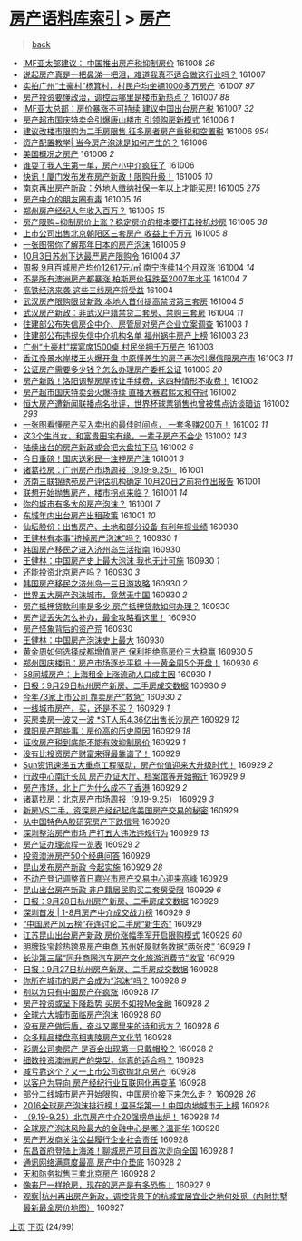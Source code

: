 [房产语料库索引](../../README.md)  > [房产](房产.md)
====
> [back](../README.md)

- [IMF亚太部建议： 中国推出房产税抑制房价](http://jkwz.applinzi.com/ittc/6886560344482251780.html#IMF%E4%BA%9A%E5%A4%AA%E9%83%A8%E5%BB%BA%E8%AE%AE%EF%BC%9A+%E4%B8%AD%E5%9B%BD%E6%8E%A8%E5%87%BA%E6%88%BF%E4%BA%A7%E7%A8%8E%E6%8A%91%E5%88%B6%E6%88%BF%E4%BB%B7) 161008 *26* 
- [说起房产真是一把鼻涕一把泪，难道我真不适合做这行业吗？](http://jkwz.applinzi.com/ittc/6886396043721180165.html#%E8%AF%B4%E8%B5%B7%E6%88%BF%E4%BA%A7%E7%9C%9F%E6%98%AF%E4%B8%80%E6%8A%8A%E9%BC%BB%E6%B6%95%E4%B8%80%E6%8A%8A%E6%B3%AA%EF%BC%8C%E9%9A%BE%E9%81%93%E6%88%91%E7%9C%9F%E4%B8%8D%E9%80%82%E5%90%88%E5%81%9A%E8%BF%99%E8%A1%8C%E4%B8%9A%E5%90%97%EF%BC%9F) 161007  
- [实拍广州“土豪村”杨箕村，村民户均坐拥1000多万房产](http://jkwz.applinzi.com/ittc/6886297867207050244.html#%E5%AE%9E%E6%8B%8D%E5%B9%BF%E5%B7%9E%E2%80%9C%E5%9C%9F%E8%B1%AA%E6%9D%91%E2%80%9D%E6%9D%A8%E7%AE%95%E6%9D%91%EF%BC%8C%E6%9D%91%E6%B0%91%E6%88%B7%E5%9D%87%E5%9D%90%E6%8B%A51000%E5%A4%9A%E4%B8%87%E6%88%BF%E4%BA%A7) 161007 *97* 
- [房产投资要懂政治，调控后哪里是楼市新热点？](http://jkwz.applinzi.com/ittc/6886175029238170628.html#%E6%88%BF%E4%BA%A7%E6%8A%95%E8%B5%84%E8%A6%81%E6%87%82%E6%94%BF%E6%B2%BB%EF%BC%8C%E8%B0%83%E6%8E%A7%E5%90%8E%E5%93%AA%E9%87%8C%E6%98%AF%E6%A5%BC%E5%B8%82%E6%96%B0%E7%83%AD%E7%82%B9%EF%BC%9F) 161007 *88* 
- [IMF亚太总部：房价暴涨不可持续 建议中国出台房产税](http://jkwz.applinzi.com/ittc/6886184167494124549.html#IMF%E4%BA%9A%E5%A4%AA%E6%80%BB%E9%83%A8%EF%BC%9A%E6%88%BF%E4%BB%B7%E6%9A%B4%E6%B6%A8%E4%B8%8D%E5%8F%AF%E6%8C%81%E7%BB%AD+%E5%BB%BA%E8%AE%AE%E4%B8%AD%E5%9B%BD%E5%87%BA%E5%8F%B0%E6%88%BF%E4%BA%A7%E7%A8%8E) 161007 *32* 
- [房产超市国庆特卖会引爆唐山楼市 引领购房新模式](http://jkwz.applinzi.com/ittc/6886025988613342213.html#%E6%88%BF%E4%BA%A7%E8%B6%85%E5%B8%82%E5%9B%BD%E5%BA%86%E7%89%B9%E5%8D%96%E4%BC%9A%E5%BC%95%E7%88%86%E5%94%90%E5%B1%B1%E6%A5%BC%E5%B8%82+%E5%BC%95%E9%A2%86%E8%B4%AD%E6%88%BF%E6%96%B0%E6%A8%A1%E5%BC%8F) 161006 *1* 
- [建议改楼市限购为二手房限售  征多房者房产重税和空置税](http://jkwz.applinzi.com/ittc/6885919353140151301.html#%E5%BB%BA%E8%AE%AE%E6%94%B9%E6%A5%BC%E5%B8%82%E9%99%90%E8%B4%AD%E4%B8%BA%E4%BA%8C%E6%89%8B%E6%88%BF%E9%99%90%E5%94%AE++%E5%BE%81%E5%A4%9A%E6%88%BF%E8%80%85%E6%88%BF%E4%BA%A7%E9%87%8D%E7%A8%8E%E5%92%8C%E7%A9%BA%E7%BD%AE%E7%A8%8E) 161006 *954* 
- [资产配置教学| 当今房产泡沫是如何产生的？](http://jkwz.applinzi.com/ittc/6885828968694940676.html#%E8%B5%84%E4%BA%A7%E9%85%8D%E7%BD%AE%E6%95%99%E5%AD%A6%7C+%E5%BD%93%E4%BB%8A%E6%88%BF%E4%BA%A7%E6%B3%A1%E6%B2%AB%E6%98%AF%E5%A6%82%E4%BD%95%E4%BA%A7%E7%94%9F%E7%9A%84%EF%BC%9F) 161006  
- [美国概况之房产](http://jkwz.applinzi.com/ittc/6885822398795875332.html#%E7%BE%8E%E5%9B%BD%E6%A6%82%E5%86%B5%E4%B9%8B%E6%88%BF%E4%BA%A7) 161006 *2* 
- [谁耍了我人生第一单，房产小中介疯狂了](http://jkwz.applinzi.com/ittc/6885788857743705093.html#%E8%B0%81%E8%80%8D%E4%BA%86%E6%88%91%E4%BA%BA%E7%94%9F%E7%AC%AC%E4%B8%80%E5%8D%95%EF%BC%8C%E6%88%BF%E4%BA%A7%E5%B0%8F%E4%B8%AD%E4%BB%8B%E7%96%AF%E7%8B%82%E4%BA%86) 161006  
- [快讯！厦门发布发布房产新政！限购升级！](http://jkwz.applinzi.com/ittc/6885618966419997700.html#%E5%BF%AB%E8%AE%AF%EF%BC%81%E5%8E%A6%E9%97%A8%E5%8F%91%E5%B8%83%E5%8F%91%E5%B8%83%E6%88%BF%E4%BA%A7%E6%96%B0%E6%94%BF%EF%BC%81%E9%99%90%E8%B4%AD%E5%8D%87%E7%BA%A7%EF%BC%81) 161005 *10* 
- [南京再出房产新政：外地人缴纳社保一年以上才能买房!](http://jkwz.applinzi.com/ittc/6885592911294497796.html#%E5%8D%97%E4%BA%AC%E5%86%8D%E5%87%BA%E6%88%BF%E4%BA%A7%E6%96%B0%E6%94%BF%EF%BC%9A%E5%A4%96%E5%9C%B0%E4%BA%BA%E7%BC%B4%E7%BA%B3%E7%A4%BE%E4%BF%9D%E4%B8%80%E5%B9%B4%E4%BB%A5%E4%B8%8A%E6%89%8D%E8%83%BD%E4%B9%B0%E6%88%BF%21) 161005 *275* 
- [房产中介的朋友圈有毒](http://jkwz.applinzi.com/ittc/6885554056747025412.html#%E6%88%BF%E4%BA%A7%E4%B8%AD%E4%BB%8B%E7%9A%84%E6%9C%8B%E5%8F%8B%E5%9C%88%E6%9C%89%E6%AF%92) 161005 *16* 
- [郑州房产经纪人年收入百万？](http://jkwz.applinzi.com/ittc/6885551247423177732.html#%E9%83%91%E5%B7%9E%E6%88%BF%E4%BA%A7%E7%BB%8F%E7%BA%AA%E4%BA%BA%E5%B9%B4%E6%94%B6%E5%85%A5%E7%99%BE%E4%B8%87%EF%BC%9F) 161005 *15* 
- [房产限购=抑制房价上涨？稳定房价的根本要打击投机炒房](http://jkwz.applinzi.com/ittc/6885480806264341509.html#%E6%88%BF%E4%BA%A7%E9%99%90%E8%B4%AD%3D%E6%8A%91%E5%88%B6%E6%88%BF%E4%BB%B7%E4%B8%8A%E6%B6%A8%EF%BC%9F%E7%A8%B3%E5%AE%9A%E6%88%BF%E4%BB%B7%E7%9A%84%E6%A0%B9%E6%9C%AC%E8%A6%81%E6%89%93%E5%87%BB%E6%8A%95%E6%9C%BA%E7%82%92%E6%88%BF) 161005 *38* 
- [上市公司出售北京朝阳区三套房产 收益上千万元](http://jkwz.applinzi.com/ittc/6885449619466617861.html#%E4%B8%8A%E5%B8%82%E5%85%AC%E5%8F%B8%E5%87%BA%E5%94%AE%E5%8C%97%E4%BA%AC%E6%9C%9D%E9%98%B3%E5%8C%BA%E4%B8%89%E5%A5%97%E6%88%BF%E4%BA%A7+%E6%94%B6%E7%9B%8A%E4%B8%8A%E5%8D%83%E4%B8%87%E5%85%83) 161005 *8* 
- [一张图带你了解那年日本的房产泡沫](http://jkwz.applinzi.com/ittc/6885416958261986309.html#%E4%B8%80%E5%BC%A0%E5%9B%BE%E5%B8%A6%E4%BD%A0%E4%BA%86%E8%A7%A3%E9%82%A3%E5%B9%B4%E6%97%A5%E6%9C%AC%E7%9A%84%E6%88%BF%E4%BA%A7%E6%B3%A1%E6%B2%AB) 161005 *9* 
- [10月3日苏州下达最严房产限购令](http://jkwz.applinzi.com/ittc/6885229072593978373.html#10%E6%9C%883%E6%97%A5%E8%8B%8F%E5%B7%9E%E4%B8%8B%E8%BE%BE%E6%9C%80%E4%B8%A5%E6%88%BF%E4%BA%A7%E9%99%90%E8%B4%AD%E4%BB%A4) 161004 *37* 
- [周报 9月百城房产均价12617元/㎡ 南宁连续14个月双涨](http://jkwz.applinzi.com/ittc/6885158680273617924.html#%E5%91%A8%E6%8A%A5+9%E6%9C%88%E7%99%BE%E5%9F%8E%E6%88%BF%E4%BA%A7%E5%9D%87%E4%BB%B712617%E5%85%83%2F%E3%8E%A1+%E5%8D%97%E5%AE%81%E8%BF%9E%E7%BB%AD14%E4%B8%AA%E6%9C%88%E5%8F%8C%E6%B6%A8) 161004 *14* 
- [不是所有澳洲房产都暴涨 柏斯房价狂跌至2007年水平](http://jkwz.applinzi.com/ittc/6885136852046054405.html#%E4%B8%8D%E6%98%AF%E6%89%80%E6%9C%89%E6%BE%B3%E6%B4%B2%E6%88%BF%E4%BA%A7%E9%83%BD%E6%9A%B4%E6%B6%A8+%E6%9F%8F%E6%96%AF%E6%88%BF%E4%BB%B7%E7%8B%82%E8%B7%8C%E8%87%B32007%E5%B9%B4%E6%B0%B4%E5%B9%B3) 161004 *7* 
- [高铁经济来袭 这些三线房产将受益](http://jkwz.applinzi.com/ittc/6885109447684260869.html#%E9%AB%98%E9%93%81%E7%BB%8F%E6%B5%8E%E6%9D%A5%E8%A2%AD+%E8%BF%99%E4%BA%9B%E4%B8%89%E7%BA%BF%E6%88%BF%E4%BA%A7%E5%B0%86%E5%8F%97%E7%9B%8A) 161004  
- [武汉房产限购限贷新政 本地人首付提高禁贷第三套房](http://jkwz.applinzi.com/ittc/6885089504603407364.html#%E6%AD%A6%E6%B1%89%E6%88%BF%E4%BA%A7%E9%99%90%E8%B4%AD%E9%99%90%E8%B4%B7%E6%96%B0%E6%94%BF+%E6%9C%AC%E5%9C%B0%E4%BA%BA%E9%A6%96%E4%BB%98%E6%8F%90%E9%AB%98%E7%A6%81%E8%B4%B7%E7%AC%AC%E4%B8%89%E5%A5%97%E6%88%BF) 161004 *5* 
- [武汉房产新政：非武汉户籍禁贷二套房、禁购三套房](http://jkwz.applinzi.com/ittc/6884975374429062148.html#%E6%AD%A6%E6%B1%89%E6%88%BF%E4%BA%A7%E6%96%B0%E6%94%BF%EF%BC%9A%E9%9D%9E%E6%AD%A6%E6%B1%89%E6%88%B7%E7%B1%8D%E7%A6%81%E8%B4%B7%E4%BA%8C%E5%A5%97%E6%88%BF%E3%80%81%E7%A6%81%E8%B4%AD%E4%B8%89%E5%A5%97%E6%88%BF) 161004 *11* 
- [住建部公布失信房企中介、房管局对房产企业立案调查](http://jkwz.applinzi.com/ittc/6884826285456491525.html#%E4%BD%8F%E5%BB%BA%E9%83%A8%E5%85%AC%E5%B8%83%E5%A4%B1%E4%BF%A1%E6%88%BF%E4%BC%81%E4%B8%AD%E4%BB%8B%E3%80%81%E6%88%BF%E7%AE%A1%E5%B1%80%E5%AF%B9%E6%88%BF%E4%BA%A7%E4%BC%81%E4%B8%9A%E7%AB%8B%E6%A1%88%E8%B0%83%E6%9F%A5) 161003 *1* 
- [住建部公布违规失信中介机构名单 福州蜗牛房产上榜](http://jkwz.applinzi.com/ittc/6884836085993047045.html#%E4%BD%8F%E5%BB%BA%E9%83%A8%E5%85%AC%E5%B8%83%E8%BF%9D%E8%A7%84%E5%A4%B1%E4%BF%A1%E4%B8%AD%E4%BB%8B%E6%9C%BA%E6%9E%84%E5%90%8D%E5%8D%95+%E7%A6%8F%E5%B7%9E%E8%9C%97%E7%89%9B%E6%88%BF%E4%BA%A7%E4%B8%8A%E6%A6%9C) 161003 *23* 
- [广州“土豪村”摆宴席1500桌 村民坐拥千万房产](http://jkwz.applinzi.com/ittc/6884711381076542468.html#%E5%B9%BF%E5%B7%9E%E2%80%9C%E5%9C%9F%E8%B1%AA%E6%9D%91%E2%80%9D%E6%91%86%E5%AE%B4%E5%B8%AD1500%E6%A1%8C+%E6%9D%91%E6%B0%91%E5%9D%90%E6%8B%A5%E5%8D%83%E4%B8%87%E6%88%BF%E4%BA%A7) 161003  
- [香江帝景水岸楼王火爆开盘 中原懂养生的房子再次引爆信阳房产市](http://jkwz.applinzi.com/ittc/6884692993365263365.html#%E9%A6%99%E6%B1%9F%E5%B8%9D%E6%99%AF%E6%B0%B4%E5%B2%B8%E6%A5%BC%E7%8E%8B%E7%81%AB%E7%88%86%E5%BC%80%E7%9B%98+%E4%B8%AD%E5%8E%9F%E6%87%82%E5%85%BB%E7%94%9F%E7%9A%84%E6%88%BF%E5%AD%90%E5%86%8D%E6%AC%A1%E5%BC%95%E7%88%86%E4%BF%A1%E9%98%B3%E6%88%BF%E4%BA%A7%E5%B8%82) 161003 *11* 
- [公证房产需要多少钱？怎么办理房产委托公证](http://jkwz.applinzi.com/ittc/6884644530661360644.html#%E5%85%AC%E8%AF%81%E6%88%BF%E4%BA%A7%E9%9C%80%E8%A6%81%E5%A4%9A%E5%B0%91%E9%92%B1%EF%BC%9F%E6%80%8E%E4%B9%88%E5%8A%9E%E7%90%86%E6%88%BF%E4%BA%A7%E5%A7%94%E6%89%98%E5%85%AC%E8%AF%81) 161003 *20* 
- [房产新政！洛阳调整房屋转让手续费，这四种情形不收费！](http://jkwz.applinzi.com/ittc/6884544756893352965.html#%E6%88%BF%E4%BA%A7%E6%96%B0%E6%94%BF%EF%BC%81%E6%B4%9B%E9%98%B3%E8%B0%83%E6%95%B4%E6%88%BF%E5%B1%8B%E8%BD%AC%E8%AE%A9%E6%89%8B%E7%BB%AD%E8%B4%B9%EF%BC%8C%E8%BF%99%E5%9B%9B%E7%A7%8D%E6%83%85%E5%BD%A2%E4%B8%8D%E6%94%B6%E8%B4%B9%EF%BC%81) 161002  
- [房产超市国庆特卖会火爆持续 直播大赛君熙太和夺冠](http://jkwz.applinzi.com/ittc/6884543062759441413.html#%E6%88%BF%E4%BA%A7%E8%B6%85%E5%B8%82%E5%9B%BD%E5%BA%86%E7%89%B9%E5%8D%96%E4%BC%9A%E7%81%AB%E7%88%86%E6%8C%81%E7%BB%AD+%E7%9B%B4%E6%92%AD%E5%A4%A7%E8%B5%9B%E5%90%9B%E7%86%99%E5%A4%AA%E5%92%8C%E5%A4%BA%E5%86%A0) 161002  
- [恒大房产遭新闻联播点名批评，世界杯球票销售也曾被焦点访谈暗访](http://jkwz.applinzi.com/ittc/6884497768378270725.html#%E6%81%92%E5%A4%A7%E6%88%BF%E4%BA%A7%E9%81%AD%E6%96%B0%E9%97%BB%E8%81%94%E6%92%AD%E7%82%B9%E5%90%8D%E6%89%B9%E8%AF%84%EF%BC%8C%E4%B8%96%E7%95%8C%E6%9D%AF%E7%90%83%E7%A5%A8%E9%94%80%E5%94%AE%E4%B9%9F%E6%9B%BE%E8%A2%AB%E7%84%A6%E7%82%B9%E8%AE%BF%E8%B0%88%E6%9A%97%E8%AE%BF) 161002 *293* 
- [一张图看懂房产买入卖出的最佳时间点， 一套多赚200万！](http://jkwz.applinzi.com/ittc/6884176144701588484.html#%E4%B8%80%E5%BC%A0%E5%9B%BE%E7%9C%8B%E6%87%82%E6%88%BF%E4%BA%A7%E4%B9%B0%E5%85%A5%E5%8D%96%E5%87%BA%E7%9A%84%E6%9C%80%E4%BD%B3%E6%97%B6%E9%97%B4%E7%82%B9%EF%BC%8C+%E4%B8%80%E5%A5%97%E5%A4%9A%E8%B5%9A200%E4%B8%87%EF%BC%81) 161002 *11* 
- [这3个生肖女，和富贵田宅有缘，一辈子房产不会少](http://jkwz.applinzi.com/ittc/6884170274987049989.html#%E8%BF%993%E4%B8%AA%E7%94%9F%E8%82%96%E5%A5%B3%EF%BC%8C%E5%92%8C%E5%AF%8C%E8%B4%B5%E7%94%B0%E5%AE%85%E6%9C%89%E7%BC%98%EF%BC%8C%E4%B8%80%E8%BE%88%E5%AD%90%E6%88%BF%E4%BA%A7%E4%B8%8D%E4%BC%9A%E5%B0%91) 161002 *143* 
- [陆续出台的房产新政或会把大盘拉下马](http://jkwz.applinzi.com/ittc/6884179139510141956.html#%E9%99%86%E7%BB%AD%E5%87%BA%E5%8F%B0%E7%9A%84%E6%88%BF%E4%BA%A7%E6%96%B0%E6%94%BF%E6%88%96%E4%BC%9A%E6%8A%8A%E5%A4%A7%E7%9B%98%E6%8B%89%E4%B8%8B%E9%A9%AC) 161002 *6* 
- [今日重磅！国庆送彩民一注押房产注](http://jkwz.applinzi.com/ittc/6884077553492427780.html#%E4%BB%8A%E6%97%A5%E9%87%8D%E7%A3%85%EF%BC%81%E5%9B%BD%E5%BA%86%E9%80%81%E5%BD%A9%E6%B0%91%E4%B8%80%E6%B3%A8%E6%8A%BC%E6%88%BF%E4%BA%A7%E6%B3%A8) 161001 *3* 
- [诸葛找房：广州房产市场周报（9.19-9.25）](http://jkwz.applinzi.com/ittc/6884074732906873861.html#%E8%AF%B8%E8%91%9B%E6%89%BE%E6%88%BF%EF%BC%9A%E5%B9%BF%E5%B7%9E%E6%88%BF%E4%BA%A7%E5%B8%82%E5%9C%BA%E5%91%A8%E6%8A%A5%EF%BC%889.19-9.25%EF%BC%89) 161001  
- [济南三联锦绣苑房产评估机构确定 10月20日之前将作出报告](http://jkwz.applinzi.com/ittc/6884053664389399557.html#%E6%B5%8E%E5%8D%97%E4%B8%89%E8%81%94%E9%94%A6%E7%BB%A3%E8%8B%91%E6%88%BF%E4%BA%A7%E8%AF%84%E4%BC%B0%E6%9C%BA%E6%9E%84%E7%A1%AE%E5%AE%9A+10%E6%9C%8820%E6%97%A5%E4%B9%8B%E5%89%8D%E5%B0%86%E4%BD%9C%E5%87%BA%E6%8A%A5%E5%91%8A) 161001  
- [联想开始抛售房产，楼市拐点来临？](http://jkwz.applinzi.com/ittc/6883996085659370500.html#%E8%81%94%E6%83%B3%E5%BC%80%E5%A7%8B%E6%8A%9B%E5%94%AE%E6%88%BF%E4%BA%A7%EF%BC%8C%E6%A5%BC%E5%B8%82%E6%8B%90%E7%82%B9%E6%9D%A5%E4%B8%B4%EF%BC%9F) 161001 *14* 
- [你的城市有多大的房产泡沫？](http://jkwz.applinzi.com/ittc/6883938942876910597.html#%E4%BD%A0%E7%9A%84%E5%9F%8E%E5%B8%82%E6%9C%89%E5%A4%9A%E5%A4%A7%E7%9A%84%E6%88%BF%E4%BA%A7%E6%B3%A1%E6%B2%AB%EF%BC%9F) 161001 *7* 
- [东城年内出台房产出租政策](http://jkwz.applinzi.com/ittc/6883830335229395973.html#%E4%B8%9C%E5%9F%8E%E5%B9%B4%E5%86%85%E5%87%BA%E5%8F%B0%E6%88%BF%E4%BA%A7%E5%87%BA%E7%A7%9F%E6%94%BF%E7%AD%96) 161001 *10* 
- [仙坛股份：出售房产、土地和部分设备 有利年报业绩](http://jkwz.applinzi.com/ittc/6883766333929423876.html#%E4%BB%99%E5%9D%9B%E8%82%A1%E4%BB%BD%EF%BC%9A%E5%87%BA%E5%94%AE%E6%88%BF%E4%BA%A7%E3%80%81%E5%9C%9F%E5%9C%B0%E5%92%8C%E9%83%A8%E5%88%86%E8%AE%BE%E5%A4%87+%E6%9C%89%E5%88%A9%E5%B9%B4%E6%8A%A5%E4%B8%9A%E7%BB%A9) 160930  
- [王健林有本事“挤掉房产泡沫”吗？](http://jkwz.applinzi.com/ittc/6883718161442014212.html#%E7%8E%8B%E5%81%A5%E6%9E%97%E6%9C%89%E6%9C%AC%E4%BA%8B%E2%80%9C%E6%8C%A4%E6%8E%89%E6%88%BF%E4%BA%A7%E6%B3%A1%E6%B2%AB%E2%80%9D%E5%90%97%EF%BC%9F) 160930 *1* 
- [韩国房产移民之进入济州岛生活指南](http://jkwz.applinzi.com/ittc/6883705894851838980.html#%E9%9F%A9%E5%9B%BD%E6%88%BF%E4%BA%A7%E7%A7%BB%E6%B0%91%E4%B9%8B%E8%BF%9B%E5%85%A5%E6%B5%8E%E5%B7%9E%E5%B2%9B%E7%94%9F%E6%B4%BB%E6%8C%87%E5%8D%97) 160930  
- [王健林：中国房产史上最大泡沫 我也无计可施](http://jkwz.applinzi.com/ittc/6883705155215688709.html#%E7%8E%8B%E5%81%A5%E6%9E%97%EF%BC%9A%E4%B8%AD%E5%9B%BD%E6%88%BF%E4%BA%A7%E5%8F%B2%E4%B8%8A%E6%9C%80%E5%A4%A7%E6%B3%A1%E6%B2%AB+%E6%88%91%E4%B9%9F%E6%97%A0%E8%AE%A1%E5%8F%AF%E6%96%BD) 160930 *1* 
- [还能投资北京房产吗？](http://jkwz.applinzi.com/ittc/6883701285978637316.html#%E8%BF%98%E8%83%BD%E6%8A%95%E8%B5%84%E5%8C%97%E4%BA%AC%E6%88%BF%E4%BA%A7%E5%90%97%EF%BC%9F) 160930 *3* 
- [韩国房产移民之济州岛一三日游攻略](http://jkwz.applinzi.com/ittc/6883700861724787717.html#%E9%9F%A9%E5%9B%BD%E6%88%BF%E4%BA%A7%E7%A7%BB%E6%B0%91%E4%B9%8B%E6%B5%8E%E5%B7%9E%E5%B2%9B%E4%B8%80%E4%B8%89%E6%97%A5%E6%B8%B8%E6%94%BB%E7%95%A5) 160930 *2* 
- [世界五大房产泡沫城市，竟然无中国](http://jkwz.applinzi.com/ittc/6883647567128167428.html#%E4%B8%96%E7%95%8C%E4%BA%94%E5%A4%A7%E6%88%BF%E4%BA%A7%E6%B3%A1%E6%B2%AB%E5%9F%8E%E5%B8%82%EF%BC%8C%E7%AB%9F%E7%84%B6%E6%97%A0%E4%B8%AD%E5%9B%BD) 160930 *2* 
- [房产抵押贷款利率是多少 房产抵押贷款如何办理？](http://jkwz.applinzi.com/ittc/6883691807346525189.html#%E6%88%BF%E4%BA%A7%E6%8A%B5%E6%8A%BC%E8%B4%B7%E6%AC%BE%E5%88%A9%E7%8E%87%E6%98%AF%E5%A4%9A%E5%B0%91+%E6%88%BF%E4%BA%A7%E6%8A%B5%E6%8A%BC%E8%B4%B7%E6%AC%BE%E5%A6%82%E4%BD%95%E5%8A%9E%E7%90%86%EF%BC%9F) 160930  
- [房产证丢失怎么补办，最全攻略看这里！](http://jkwz.applinzi.com/ittc/6883687116445320197.html#%E6%88%BF%E4%BA%A7%E8%AF%81%E4%B8%A2%E5%A4%B1%E6%80%8E%E4%B9%88%E8%A1%A5%E5%8A%9E%EF%BC%8C%E6%9C%80%E5%85%A8%E6%94%BB%E7%95%A5%E7%9C%8B%E8%BF%99%E9%87%8C%EF%BC%81) 160930  
- [房产怪象背后的资产荒](http://jkwz.applinzi.com/ittc/6883658906751992837.html#%E6%88%BF%E4%BA%A7%E6%80%AA%E8%B1%A1%E8%83%8C%E5%90%8E%E7%9A%84%E8%B5%84%E4%BA%A7%E8%8D%92) 160930  
- [王健林：中国房产泡沫史上最大](http://jkwz.applinzi.com/ittc/6883657199951283204.html#%E7%8E%8B%E5%81%A5%E6%9E%97%EF%BC%9A%E4%B8%AD%E5%9B%BD%E6%88%BF%E4%BA%A7%E6%B3%A1%E6%B2%AB%E5%8F%B2%E4%B8%8A%E6%9C%80%E5%A4%A7) 160930  
- [黄金周如何选择成都增值房产 保利拒绝高房价三大稳赢](http://jkwz.applinzi.com/ittc/6883649035063264261.html#%E9%BB%84%E9%87%91%E5%91%A8%E5%A6%82%E4%BD%95%E9%80%89%E6%8B%A9%E6%88%90%E9%83%BD%E5%A2%9E%E5%80%BC%E6%88%BF%E4%BA%A7+%E4%BF%9D%E5%88%A9%E6%8B%92%E7%BB%9D%E9%AB%98%E6%88%BF%E4%BB%B7%E4%B8%89%E5%A4%A7%E7%A8%B3%E8%B5%A2) 160930 *5* 
- [郑州国庆楼讯：房产市场逐步平稳 十一黄金周5个开盘！](http://jkwz.applinzi.com/ittc/6883624997402182661.html#%E9%83%91%E5%B7%9E%E5%9B%BD%E5%BA%86%E6%A5%BC%E8%AE%AF%EF%BC%9A%E6%88%BF%E4%BA%A7%E5%B8%82%E5%9C%BA%E9%80%90%E6%AD%A5%E5%B9%B3%E7%A8%B3+%E5%8D%81%E4%B8%80%E9%BB%84%E9%87%91%E5%91%A85%E4%B8%AA%E5%BC%80%E7%9B%98%EF%BC%81) 160930 *6* 
- [58同城房产：上海租金上涨流动人口成主因](http://jkwz.applinzi.com/ittc/6883597842957992965.html#58%E5%90%8C%E5%9F%8E%E6%88%BF%E4%BA%A7%EF%BC%9A%E4%B8%8A%E6%B5%B7%E7%A7%9F%E9%87%91%E4%B8%8A%E6%B6%A8%E6%B5%81%E5%8A%A8%E4%BA%BA%E5%8F%A3%E6%88%90%E4%B8%BB%E5%9B%A0) 160930 *1* 
- [日报：9月29日杭州房产新房、二手房成交数据](http://jkwz.applinzi.com/ittc/6883587280098313221.html#%E6%97%A5%E6%8A%A5%EF%BC%9A9%E6%9C%8829%E6%97%A5%E6%9D%AD%E5%B7%9E%E6%88%BF%E4%BA%A7%E6%96%B0%E6%88%BF%E3%80%81%E4%BA%8C%E6%89%8B%E6%88%BF%E6%88%90%E4%BA%A4%E6%95%B0%E6%8D%AE) 160930 *9* 
- [今年73家上市公司 靠卖房产“救急”](http://jkwz.applinzi.com/ittc/6883564789598520324.html#%E4%BB%8A%E5%B9%B473%E5%AE%B6%E4%B8%8A%E5%B8%82%E5%85%AC%E5%8F%B8+%E9%9D%A0%E5%8D%96%E6%88%BF%E4%BA%A7%E2%80%9C%E6%95%91%E6%80%A5%E2%80%9D) 160930 *2* 
- [一线城市房产，买，还是不买？](http://jkwz.applinzi.com/ittc/6883431924290290693.html#%E4%B8%80%E7%BA%BF%E5%9F%8E%E5%B8%82%E6%88%BF%E4%BA%A7%EF%BC%8C%E4%B9%B0%EF%BC%8C%E8%BF%98%E6%98%AF%E4%B8%8D%E4%B9%B0%EF%BC%9F) 160929 *1* 
- [买房卖房一波又一波 *ST人乐4.36亿出售长沙房产](http://jkwz.applinzi.com/ittc/6883386580219200517.html#%E4%B9%B0%E6%88%BF%E5%8D%96%E6%88%BF%E4%B8%80%E6%B3%A2%E5%8F%88%E4%B8%80%E6%B3%A2+%2AST%E4%BA%BA%E4%B9%904.36%E4%BA%BF%E5%87%BA%E5%94%AE%E9%95%BF%E6%B2%99%E6%88%BF%E4%BA%A7) 160929 *12* 
- [濮阳房产那些事：房价高的历史原因](http://jkwz.applinzi.com/ittc/6883383109562663941.html#%E6%BF%AE%E9%98%B3%E6%88%BF%E4%BA%A7%E9%82%A3%E4%BA%9B%E4%BA%8B%EF%BC%9A%E6%88%BF%E4%BB%B7%E9%AB%98%E7%9A%84%E5%8E%86%E5%8F%B2%E5%8E%9F%E5%9B%A0) 160929 *18* 
- [征收房产税到底能不能有效抑制房价](http://jkwz.applinzi.com/ittc/6883372333670073348.html#%E5%BE%81%E6%94%B6%E6%88%BF%E4%BA%A7%E7%A8%8E%E5%88%B0%E5%BA%95%E8%83%BD%E4%B8%8D%E8%83%BD%E6%9C%89%E6%95%88%E6%8A%91%E5%88%B6%E6%88%BF%E4%BB%B7) 160929 *1* 
- [没有比投资房产财富来得最靠谱了！](http://jkwz.applinzi.com/ittc/6883364883030082564.html#%E6%B2%A1%E6%9C%89%E6%AF%94%E6%8A%95%E8%B5%84%E6%88%BF%E4%BA%A7%E8%B4%A2%E5%AF%8C%E6%9D%A5%E5%BE%97%E6%9C%80%E9%9D%A0%E8%B0%B1%E4%BA%86%EF%BC%81) 160929  
- [Sun资讯速递五大重点工程驱动，房产价值迎来大升级时代！](http://jkwz.applinzi.com/ittc/6883358804170769413.html#Sun%E8%B5%84%E8%AE%AF%E9%80%9F%E9%80%92%E4%BA%94%E5%A4%A7%E9%87%8D%E7%82%B9%E5%B7%A5%E7%A8%8B%E9%A9%B1%E5%8A%A8%EF%BC%8C%E6%88%BF%E4%BA%A7%E4%BB%B7%E5%80%BC%E8%BF%8E%E6%9D%A5%E5%A4%A7%E5%8D%87%E7%BA%A7%E6%97%B6%E4%BB%A3%EF%BC%81) 160929 *2* 
- [行政中心南迁长风 房产办证大厅、档案馆等开始搬迁](http://jkwz.applinzi.com/ittc/6883347787856479237.html#%E8%A1%8C%E6%94%BF%E4%B8%AD%E5%BF%83%E5%8D%97%E8%BF%81%E9%95%BF%E9%A3%8E+%E6%88%BF%E4%BA%A7%E5%8A%9E%E8%AF%81%E5%A4%A7%E5%8E%85%E3%80%81%E6%A1%A3%E6%A1%88%E9%A6%86%E7%AD%89%E5%BC%80%E5%A7%8B%E6%90%AC%E8%BF%81) 160929 *9* 
- [房产市场，北上广为什么成不了香港](http://jkwz.applinzi.com/ittc/6883335622088983557.html#%E6%88%BF%E4%BA%A7%E5%B8%82%E5%9C%BA%EF%BC%8C%E5%8C%97%E4%B8%8A%E5%B9%BF%E4%B8%BA%E4%BB%80%E4%B9%88%E6%88%90%E4%B8%8D%E4%BA%86%E9%A6%99%E6%B8%AF) 160929 *2* 
- [诸葛找房：北京房产市场周报（9.19-9.25）](http://jkwz.applinzi.com/ittc/6883331784107885572.html#%E8%AF%B8%E8%91%9B%E6%89%BE%E6%88%BF%EF%BC%9A%E5%8C%97%E4%BA%AC%E6%88%BF%E4%BA%A7%E5%B8%82%E5%9C%BA%E5%91%A8%E6%8A%A5%EF%BC%889.19-9.25%EF%BC%89) 160929 *3* 
- [新房VS二手，资深房产经纪起底美国房产交易的秘密](http://jkwz.applinzi.com/ittc/6883325640421409797.html#%E6%96%B0%E6%88%BFVS%E4%BA%8C%E6%89%8B%EF%BC%8C%E8%B5%84%E6%B7%B1%E6%88%BF%E4%BA%A7%E7%BB%8F%E7%BA%AA%E8%B5%B7%E5%BA%95%E7%BE%8E%E5%9B%BD%E6%88%BF%E4%BA%A7%E4%BA%A4%E6%98%93%E7%9A%84%E7%A7%98%E5%AF%86) 160929  
- [从中国特色A股研究房产下跌信号](http://jkwz.applinzi.com/ittc/6883282914925609988.html#%E4%BB%8E%E4%B8%AD%E5%9B%BD%E7%89%B9%E8%89%B2A%E8%82%A1%E7%A0%94%E7%A9%B6%E6%88%BF%E4%BA%A7%E4%B8%8B%E8%B7%8C%E4%BF%A1%E5%8F%B7) 160929  
- [深圳整治房产市场 严打五大违法违规行为](http://jkwz.applinzi.com/ittc/6883262866299307012.html#%E6%B7%B1%E5%9C%B3%E6%95%B4%E6%B2%BB%E6%88%BF%E4%BA%A7%E5%B8%82%E5%9C%BA+%E4%B8%A5%E6%89%93%E4%BA%94%E5%A4%A7%E8%BF%9D%E6%B3%95%E8%BF%9D%E8%A7%84%E8%A1%8C%E4%B8%BA) 160929 *13* 
- [房产证办理流程一览表](http://jkwz.applinzi.com/ittc/6883256789621015557.html#%E6%88%BF%E4%BA%A7%E8%AF%81%E5%8A%9E%E7%90%86%E6%B5%81%E7%A8%8B%E4%B8%80%E8%A7%88%E8%A1%A8) 160929 *2* 
- [投资澳洲房产50个经典问答](http://jkwz.applinzi.com/ittc/6883244363588568069.html#%E6%8A%95%E8%B5%84%E6%BE%B3%E6%B4%B2%E6%88%BF%E4%BA%A750%E4%B8%AA%E7%BB%8F%E5%85%B8%E9%97%AE%E7%AD%94) 160929  
- [昆山发布房产新政 今起实施](http://jkwz.applinzi.com/ittc/6883229833290580997.html#%E6%98%86%E5%B1%B1%E5%8F%91%E5%B8%83%E6%88%BF%E4%BA%A7%E6%96%B0%E6%94%BF+%E4%BB%8A%E8%B5%B7%E5%AE%9E%E6%96%BD) 160929 *28* 
- [不动产登记调整首日嘉兴市房产交易中心迎来高峰](http://jkwz.applinzi.com/ittc/6883205853154378756.html#%E4%B8%8D%E5%8A%A8%E4%BA%A7%E7%99%BB%E8%AE%B0%E8%B0%83%E6%95%B4%E9%A6%96%E6%97%A5%E5%98%89%E5%85%B4%E5%B8%82%E6%88%BF%E4%BA%A7%E4%BA%A4%E6%98%93%E4%B8%AD%E5%BF%83%E8%BF%8E%E6%9D%A5%E9%AB%98%E5%B3%B0) 160929  
- [昆山出台房产新政 非户籍居民购买二套房受限](http://jkwz.applinzi.com/ittc/6883221765169349636.html#%E6%98%86%E5%B1%B1%E5%87%BA%E5%8F%B0%E6%88%BF%E4%BA%A7%E6%96%B0%E6%94%BF+%E9%9D%9E%E6%88%B7%E7%B1%8D%E5%B1%85%E6%B0%91%E8%B4%AD%E4%B9%B0%E4%BA%8C%E5%A5%97%E6%88%BF%E5%8F%97%E9%99%90) 160929 *6* 
- [日报：9月28日杭州房产新房、二手房成交数据](http://jkwz.applinzi.com/ittc/6883211174308480005.html#%E6%97%A5%E6%8A%A5%EF%BC%9A9%E6%9C%8828%E6%97%A5%E6%9D%AD%E5%B7%9E%E6%88%BF%E4%BA%A7%E6%96%B0%E6%88%BF%E3%80%81%E4%BA%8C%E6%89%8B%E6%88%BF%E6%88%90%E4%BA%A4%E6%95%B0%E6%8D%AE) 160929  
- [深圳首发 | 1-8月房产中介成交战力榜](http://jkwz.applinzi.com/ittc/6883211008121766916.html#%E6%B7%B1%E5%9C%B3%E9%A6%96%E5%8F%91+%7C+1-8%E6%9C%88%E6%88%BF%E4%BA%A7%E4%B8%AD%E4%BB%8B%E6%88%90%E4%BA%A4%E6%88%98%E5%8A%9B%E6%A6%9C) 160929 *9* 
- [“中国房产风云榜”在连讨论二手房“新生态”](http://jkwz.applinzi.com/ittc/6882956540629222404.html#%E2%80%9C%E4%B8%AD%E5%9B%BD%E6%88%BF%E4%BA%A7%E9%A3%8E%E4%BA%91%E6%A6%9C%E2%80%9D%E5%9C%A8%E8%BF%9E%E8%AE%A8%E8%AE%BA%E4%BA%8C%E6%89%8B%E6%88%BF%E2%80%9C%E6%96%B0%E7%94%9F%E6%80%81%E2%80%9D) 160929  
- [江苏昆山出台房产新政 房价涨幅季军开启限购模式](http://jkwz.applinzi.com/ittc/6883061027003974660.html#%E6%B1%9F%E8%8B%8F%E6%98%86%E5%B1%B1%E5%87%BA%E5%8F%B0%E6%88%BF%E4%BA%A7%E6%96%B0%E6%94%BF+%E6%88%BF%E4%BB%B7%E6%B6%A8%E5%B9%85%E5%AD%A3%E5%86%9B%E5%BC%80%E5%90%AF%E9%99%90%E8%B4%AD%E6%A8%A1%E5%BC%8F) 160929 *60* 
- [明牌珠宝趁热跨界房产电商 苏州好屋财务数据“两张皮”](http://jkwz.applinzi.com/ittc/6883086721872299012.html#%E6%98%8E%E7%89%8C%E7%8F%A0%E5%AE%9D%E8%B6%81%E7%83%AD%E8%B7%A8%E7%95%8C%E6%88%BF%E4%BA%A7%E7%94%B5%E5%95%86+%E8%8B%8F%E5%B7%9E%E5%A5%BD%E5%B1%8B%E8%B4%A2%E5%8A%A1%E6%95%B0%E6%8D%AE%E2%80%9C%E4%B8%A4%E5%BC%A0%E7%9A%AE%E2%80%9D) 160929 *1* 
- [长沙第三届“同升商圈汽车房产文化旅游消费节”收官](http://jkwz.applinzi.com/ittc/6883070071995368452.html#%E9%95%BF%E6%B2%99%E7%AC%AC%E4%B8%89%E5%B1%8A%E2%80%9C%E5%90%8C%E5%8D%87%E5%95%86%E5%9C%88%E6%B1%BD%E8%BD%A6%E6%88%BF%E4%BA%A7%E6%96%87%E5%8C%96%E6%97%85%E6%B8%B8%E6%B6%88%E8%B4%B9%E8%8A%82%E2%80%9D%E6%94%B6%E5%AE%98) 160929  
- [日报：9月27日杭州房产新房、二手房成交数据](http://jkwz.applinzi.com/ittc/6883014694574490628.html#%E6%97%A5%E6%8A%A5%EF%BC%9A9%E6%9C%8827%E6%97%A5%E6%9D%AD%E5%B7%9E%E6%88%BF%E4%BA%A7%E6%96%B0%E6%88%BF%E3%80%81%E4%BA%8C%E6%89%8B%E6%88%BF%E6%88%90%E4%BA%A4%E6%95%B0%E6%8D%AE) 160928  
- [你所在城市的房产会成为“泡沫”吗？](http://jkwz.applinzi.com/ittc/6883013216883442692.html#%E4%BD%A0%E6%89%80%E5%9C%A8%E5%9F%8E%E5%B8%82%E7%9A%84%E6%88%BF%E4%BA%A7%E4%BC%9A%E6%88%90%E4%B8%BA%E2%80%9C%E6%B3%A1%E6%B2%AB%E2%80%9D%E5%90%97%EF%BC%9F) 160928 *9* 
- [别以为只有中国房产在疯涨](http://jkwz.applinzi.com/ittc/6882998933315388420.html#%E5%88%AB%E4%BB%A5%E4%B8%BA%E5%8F%AA%E6%9C%89%E4%B8%AD%E5%9B%BD%E6%88%BF%E4%BA%A7%E5%9C%A8%E7%96%AF%E6%B6%A8) 160928 *17* 
- [房产投资或呈下降趋势 买房不如投Me金融](http://jkwz.applinzi.com/ittc/6882974544716891141.html#%E6%88%BF%E4%BA%A7%E6%8A%95%E8%B5%84%E6%88%96%E5%91%88%E4%B8%8B%E9%99%8D%E8%B6%8B%E5%8A%BF+%E4%B9%B0%E6%88%BF%E4%B8%8D%E5%A6%82%E6%8A%95Me%E9%87%91%E8%9E%8D) 160928 *2* 
- [全球六大城市面临房产泡沫](http://jkwz.applinzi.com/ittc/6882972182522627076.html#%E5%85%A8%E7%90%83%E5%85%AD%E5%A4%A7%E5%9F%8E%E5%B8%82%E9%9D%A2%E4%B8%B4%E6%88%BF%E4%BA%A7%E6%B3%A1%E6%B2%AB) 160928 *60* 
- [没有房产做后盾，奋斗又哪里来的诗和远方？](http://jkwz.applinzi.com/ittc/6882961849594676229.html#%E6%B2%A1%E6%9C%89%E6%88%BF%E4%BA%A7%E5%81%9A%E5%90%8E%E7%9B%BE%EF%BC%8C%E5%A5%8B%E6%96%97%E5%8F%88%E5%93%AA%E9%87%8C%E6%9D%A5%E7%9A%84%E8%AF%97%E5%92%8C%E8%BF%9C%E6%96%B9%EF%BC%9F) 160928 *6* 
- [众多精品楼盘亮相夷陵房产文化节](http://jkwz.applinzi.com/ittc/6882952615565984773.html#%E4%BC%97%E5%A4%9A%E7%B2%BE%E5%93%81%E6%A5%BC%E7%9B%98%E4%BA%AE%E7%9B%B8%E5%A4%B7%E9%99%B5%E6%88%BF%E4%BA%A7%E6%96%87%E5%8C%96%E8%8A%82) 160928  
- [彩票公司卖房产 是否会出现第一只戴帽股？](http://jkwz.applinzi.com/ittc/6882948089366709252.html#%E5%BD%A9%E7%A5%A8%E5%85%AC%E5%8F%B8%E5%8D%96%E6%88%BF%E4%BA%A7+%E6%98%AF%E5%90%A6%E4%BC%9A%E5%87%BA%E7%8E%B0%E7%AC%AC%E4%B8%80%E5%8F%AA%E6%88%B4%E5%B8%BD%E8%82%A1%EF%BC%9F) 160928 *2* 
- [细数投资澳洲房产的类型，你真的适合吗？](http://jkwz.applinzi.com/ittc/6882942420114736133.html#%E7%BB%86%E6%95%B0%E6%8A%95%E8%B5%84%E6%BE%B3%E6%B4%B2%E6%88%BF%E4%BA%A7%E7%9A%84%E7%B1%BB%E5%9E%8B%EF%BC%8C%E4%BD%A0%E7%9C%9F%E7%9A%84%E9%80%82%E5%90%88%E5%90%97%EF%BC%9F) 160928  
- [减亏靠这个？又一上市公司欲抛北京房产](http://jkwz.applinzi.com/ittc/6882936275706840068.html#%E5%87%8F%E4%BA%8F%E9%9D%A0%E8%BF%99%E4%B8%AA%EF%BC%9F%E5%8F%88%E4%B8%80%E4%B8%8A%E5%B8%82%E5%85%AC%E5%8F%B8%E6%AC%B2%E6%8A%9B%E5%8C%97%E4%BA%AC%E6%88%BF%E4%BA%A7) 160928  
- [以客户为导向 房产经纪行业互联网化再变革](http://jkwz.applinzi.com/ittc/6882933776216228869.html#%E4%BB%A5%E5%AE%A2%E6%88%B7%E4%B8%BA%E5%AF%BC%E5%90%91+%E6%88%BF%E4%BA%A7%E7%BB%8F%E7%BA%AA%E8%A1%8C%E4%B8%9A%E4%BA%92%E8%81%94%E7%BD%91%E5%8C%96%E5%86%8D%E5%8F%98%E9%9D%A9) 160928  
- [部分二线城市房产开始限购，中国房价接下来怎么走？](http://jkwz.applinzi.com/ittc/6882916447675745284.html#%E9%83%A8%E5%88%86%E4%BA%8C%E7%BA%BF%E5%9F%8E%E5%B8%82%E6%88%BF%E4%BA%A7%E5%BC%80%E5%A7%8B%E9%99%90%E8%B4%AD%EF%BC%8C%E4%B8%AD%E5%9B%BD%E6%88%BF%E4%BB%B7%E6%8E%A5%E4%B8%8B%E6%9D%A5%E6%80%8E%E4%B9%88%E8%B5%B0%EF%BC%9F) 160928 *26* 
- [2016全球房产泡沫排行榜！温哥华第一！中国内地城市无上榜](http://jkwz.applinzi.com/ittc/6882910373442749445.html#2016%E5%85%A8%E7%90%83%E6%88%BF%E4%BA%A7%E6%B3%A1%E6%B2%AB%E6%8E%92%E8%A1%8C%E6%A6%9C%EF%BC%81%E6%B8%A9%E5%93%A5%E5%8D%8E%E7%AC%AC%E4%B8%80%EF%BC%81%E4%B8%AD%E5%9B%BD%E5%86%85%E5%9C%B0%E5%9F%8E%E5%B8%82%E6%97%A0%E4%B8%8A%E6%A6%9C) 160928  
- [（9.19-9.25）北京房产中介20强榜单出炉！](http://jkwz.applinzi.com/ittc/6882864150790800388.html#%EF%BC%889.19-9.25%EF%BC%89%E5%8C%97%E4%BA%AC%E6%88%BF%E4%BA%A7%E4%B8%AD%E4%BB%8B20%E5%BC%BA%E6%A6%9C%E5%8D%95%E5%87%BA%E7%82%89%EF%BC%81) 160928 *14* 
- [全球房产泡沫风险最大的金融中心是哪？温哥华](http://jkwz.applinzi.com/ittc/6882860372205241348.html#%E5%85%A8%E7%90%83%E6%88%BF%E4%BA%A7%E6%B3%A1%E6%B2%AB%E9%A3%8E%E9%99%A9%E6%9C%80%E5%A4%A7%E7%9A%84%E9%87%91%E8%9E%8D%E4%B8%AD%E5%BF%83%E6%98%AF%E5%93%AA%EF%BC%9F%E6%B8%A9%E5%93%A5%E5%8D%8E) 160928  
- [房产开发商关注公益履行企业社会责任](http://jkwz.applinzi.com/ittc/6882854988824445957.html#%E6%88%BF%E4%BA%A7%E5%BC%80%E5%8F%91%E5%95%86%E5%85%B3%E6%B3%A8%E5%85%AC%E7%9B%8A%E5%B1%A5%E8%A1%8C%E4%BC%81%E4%B8%9A%E7%A4%BE%E4%BC%9A%E8%B4%A3%E4%BB%BB) 160928  
- [东昌首府登陆上海滩！聊城房产项目首次走向全国](http://jkwz.applinzi.com/ittc/6882830364132770821.html#%E4%B8%9C%E6%98%8C%E9%A6%96%E5%BA%9C%E7%99%BB%E9%99%86%E4%B8%8A%E6%B5%B7%E6%BB%A9%EF%BC%81%E8%81%8A%E5%9F%8E%E6%88%BF%E4%BA%A7%E9%A1%B9%E7%9B%AE%E9%A6%96%E6%AC%A1%E8%B5%B0%E5%90%91%E5%85%A8%E5%9B%BD) 160928 *1* 
- [通讯网络满意度最高 房产中介垫底](http://jkwz.applinzi.com/ittc/6882815973760959493.html#%E9%80%9A%E8%AE%AF%E7%BD%91%E7%BB%9C%E6%BB%A1%E6%84%8F%E5%BA%A6%E6%9C%80%E9%AB%98+%E6%88%BF%E4%BA%A7%E4%B8%AD%E4%BB%8B%E5%9E%AB%E5%BA%95) 160928 *2* 
- [天和防务拟售三套北京房产](http://jkwz.applinzi.com/ittc/6882711872201032708.html#%E5%A4%A9%E5%92%8C%E9%98%B2%E5%8A%A1%E6%8B%9F%E5%94%AE%E4%B8%89%E5%A5%97%E5%8C%97%E4%BA%AC%E6%88%BF%E4%BA%A7) 160928 *2* 
- [像丧尸一样抢房，现在的房产是有多恐怖！](http://jkwz.applinzi.com/ittc/6882667219770672133.html#%E5%83%8F%E4%B8%A7%E5%B0%B8%E4%B8%80%E6%A0%B7%E6%8A%A2%E6%88%BF%EF%BC%8C%E7%8E%B0%E5%9C%A8%E7%9A%84%E6%88%BF%E4%BA%A7%E6%98%AF%E6%9C%89%E5%A4%9A%E6%81%90%E6%80%96%EF%BC%81) 160927 *9* 
- [观察|杭州再出房产新政，调控背景下的杭城宜居宜业之地何处觅（内附拱墅最新最全房价地图）](http://jkwz.applinzi.com/ittc/6882638021278565380.html#%E8%A7%82%E5%AF%9F%7C%E6%9D%AD%E5%B7%9E%E5%86%8D%E5%87%BA%E6%88%BF%E4%BA%A7%E6%96%B0%E6%94%BF%EF%BC%8C%E8%B0%83%E6%8E%A7%E8%83%8C%E6%99%AF%E4%B8%8B%E7%9A%84%E6%9D%AD%E5%9F%8E%E5%AE%9C%E5%B1%85%E5%AE%9C%E4%B8%9A%E4%B9%8B%E5%9C%B0%E4%BD%95%E5%A4%84%E8%A7%85%EF%BC%88%E5%86%85%E9%99%84%E6%8B%B1%E5%A2%85%E6%9C%80%E6%96%B0%E6%9C%80%E5%85%A8%E6%88%BF%E4%BB%B7%E5%9C%B0%E5%9B%BE%EF%BC%89) 160927  


 [上页](房产25.md) [下页](房产23.md)          (24/99)